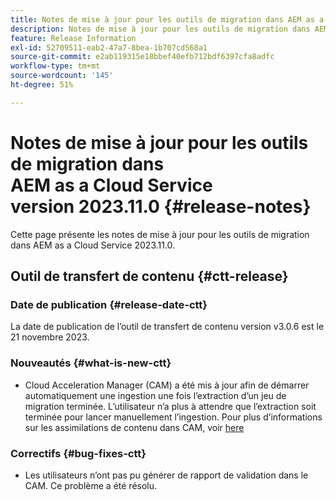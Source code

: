 ```yaml
---
title: Notes de mise à jour pour les outils de migration dans AEM as a Cloud Service version 2023.11.0
description: Notes de mise à jour pour les outils de migration dans AEM as a Cloud Service version 2023.11.0
feature: Release Information
exl-id: 52709511-eab2-47a7-8bea-1b707cd568a1
source-git-commit: e2ab119315e18bbef40efb712bdf6397cfa8adfc
workflow-type: tm+mt
source-wordcount: '145'
ht-degree: 51%

---
```


# Notes de mise à jour pour les outils de migration dans AEM as a Cloud Service version 2023.11.0 {#release-notes}

Cette page présente les notes de mise à jour pour les outils de migration dans AEM as a Cloud Service 2023.11.0.

## Outil de transfert de contenu {#ctt-release}

### Date de publication {#release-date-ctt}

La date de publication de l’outil de transfert de contenu version v3.0.6 est le 21 novembre 2023.

### Nouveautés {#what-is-new-ctt}

* Cloud Acceleration Manager (CAM) a été mis à jour afin de démarrer automatiquement une ingestion une fois l’extraction d’un jeu de migration terminée.  L’utilisateur n’a plus à attendre que l’extraction soit terminée pour lancer manuellement l’ingestion. Pour plus d’informations sur les assimilations de contenu dans CAM, voir [here](https://experienceleague.adobe.com/docs/experience-manager-cloud-service/content/migration-journey/cloud-migration/content-transfer-tool/ingesting-content.html#ingestion-process)

### Correctifs {#bug-fixes-ctt}

* Les utilisateurs n’ont pas pu générer de rapport de validation dans le CAM. Ce problème a été résolu.
